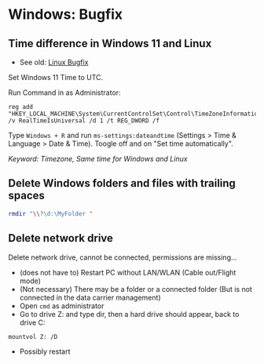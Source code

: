 # Windows: Bugfix

## Time difference in Windows 11 and Linux

* See old: [Linux Bugfix](../Linux/Bugfix.md)

Set Windows 11 Time to UTC.

Run Command in as Administrator:

```shell
reg add "HKEY_LOCAL_MACHINE\System\CurrentControlSet\Control\TimeZoneInformation" /v RealTimeIsUniversal /d 1 /t REG_DWORD /f
```

Type `Windows + R` and run `ms-settings:dateandtime` (Settings > Time & Language > Date & Time).
Toogle off and on "Set time automatically".

*Keyword: Timezone, Same time for Windows and Linux*

## Delete Windows folders and files with trailing spaces

```bash
rmdir "\\?\d:\MyFolder "
```

## Delete network drive

Delete network drive, cannot be connected, permissions are missing...

* (does not have to) Restart PC without LAN/WLAN (Cable out/Flight mode)
* (Not necessary) There may be a folder or a connected folder (But is not connected in the data carrier management)
* Open `cmd` as administrator
* Go to drive Z: and type dir, then a hard drive should appear, back to drive C:

```bash
mountvol Z: /D
```

* Possibly restart
